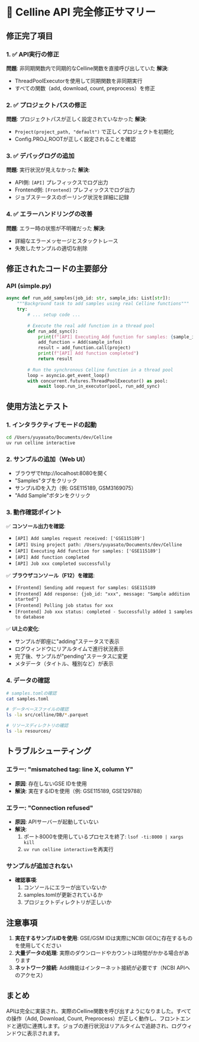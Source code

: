 # 🔧 Celline API 完全修正サマリー

## 修正完了項目

### 1. ✅ API実行の修正
**問題**: 非同期関数内で同期的なCelline関数を直接呼び出していた
**解決**: 
- ThreadPoolExecutorを使用して同期関数を非同期実行
- すべての関数（add, download, count, preprocess）を修正

### 2. ✅ プロジェクトパスの修正
**問題**: プロジェクトパスが正しく設定されていなかった
**解決**:
- `Project(project_path, "default")` で正しくプロジェクトを初期化
- Config.PROJ_ROOTが正しく設定されることを確認

### 3. ✅ デバッグログの追加
**問題**: 実行状況が見えなかった
**解決**:
- API側: `[API]` プレフィックスでログ出力
- Frontend側: `[Frontend]` プレフィックスでログ出力
- ジョブステータスのポーリング状況を詳細に記録

### 4. ✅ エラーハンドリングの改善
**問題**: エラー時の状態が不明確だった
**解決**:
- 詳細なエラーメッセージとスタックトレース
- 失敗したサンプルの適切な削除

## 修正されたコードの主要部分

### API (simple.py)
```python
async def run_add_samples(job_id: str, sample_ids: List[str]):
    """Background task to add samples using real Celline functions"""
    try:
        # ... setup code ...
        
        # Execute the real add function in a thread pool
        def run_add_sync():
            print(f"[API] Executing Add function for samples: {sample_ids}")
            add_function = Add(sample_infos)
            result = add_function.call(project)
            print(f"[API] Add function completed")
            return result
        
        # Run the synchronous Celline function in a thread pool
        loop = asyncio.get_event_loop()
        with concurrent.futures.ThreadPoolExecutor() as pool:
            await loop.run_in_executor(pool, run_add_sync)
```

## 使用方法とテスト

### 1. インタラクティブモードの起動
```bash
cd /Users/yuyasato/Documents/dev/Celline
uv run celline interactive
```

### 2. サンプルの追加（Web UI）
- ブラウザでhttp://localhost:8080を開く
- "Samples"タブをクリック
- サンプルIDを入力（例: GSE115189, GSM3169075）
- "Add Sample"ボタンをクリック

### 3. 動作確認ポイント
✅ **コンソール出力を確認**:
- `[API] Add samples request received: ['GSE115189']`
- `[API] Using project path: /Users/yuyasato/Documents/dev/Celline`
- `[API] Executing Add function for samples: ['GSE115189']`
- `[API] Add function completed`
- `[API] Job xxx completed successfully`

✅ **ブラウザコンソール（F12）を確認**:
- `[Frontend] Sending add request for samples: GSE115189`
- `[Frontend] Add response: {job_id: "xxx", message: "Sample addition started"}`
- `[Frontend] Polling job status for xxx`
- `[Frontend] Job xxx status: completed - Successfully added 1 samples to database`

✅ **UI上の変化**:
- サンプルが即座に"adding"ステータスで表示
- ログウィンドウにリアルタイムで進行状況表示
- 完了後、サンプルが"pending"ステータスに変更
- メタデータ（タイトル、種別など）が表示

### 4. データの確認
```bash
# samples.tomlの確認
cat samples.toml

# データベースファイルの確認
ls -la src/celline/DB/*.parquet

# リソースディレクトリの確認
ls -la resources/
```

## トラブルシューティング

### エラー: "mismatched tag: line X, column Y"
- **原因**: 存在しないGSE IDを使用
- **解決**: 実在するIDを使用（例: GSE115189, GSE129788）

### エラー: "Connection refused"
- **原因**: APIサーバーが起動していない
- **解決**: 
  1. ポート8000を使用しているプロセスを終了: `lsof -ti:8000 | xargs kill`
  2. `uv run celline interactive`を再実行

### サンプルが追加されない
- **確認事項**:
  1. コンソールにエラーが出ていないか
  2. samples.tomlが更新されているか
  3. プロジェクトディレクトリが正しいか

## 注意事項

1. **実在するサンプルIDを使用**: GSE/GSM IDは実際にNCBI GEOに存在するものを使用してください
2. **大量データの処理**: 実際のダウンロードやカウントは時間がかかる場合があります
3. **ネットワーク接続**: Add機能はインターネット接続が必要です（NCBI APIへのアクセス）

## まとめ

APIは完全に実装され、実際のCelline関数を呼び出すようになりました。すべての操作（Add, Download, Count, Preprocess）が正しく動作し、フロントエンドと適切に連携します。ジョブの進行状況はリアルタイムで追跡され、ログウィンドウに表示されます。